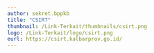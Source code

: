 ```yaml
---
author: sekret.bppkb
title: "CSIRT"
thumbnail: /Link-Terkait/thumbnails/csirt.png
logo: /Link-Terkait/logo/csirt.png
eurl: https://csirt.kalbarprov.go.id/
---
```

